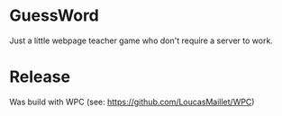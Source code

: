 # GuessWord
Just a little webpage teacher game who don't require a server to work.

# Release
Was build with WPC (see: https://github.com/LoucasMaillet/WPC)
